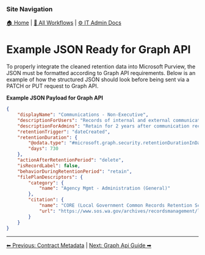<!-- description: Documentation about Example JSON Ready for Graph API for Your Organization. -->

### Site Navigation
[🏠 Home](../../README.md) | [📂 All Workflows](../../users/users.md) | [⚙ IT Admin Docs](../README.md)

# Example JSON Ready for Graph API

To properly integrate the cleaned retention data into Microsoft Purview, the JSON must be formatted according to Graph API requirements. Below is an example of how the structured JSON should look before being sent via a PATCH or PUT request to Graph API.

**Example JSON Payload for Graph API**
```json
{
    "displayName": "Communications - Non-Executive",
    "descriptionForUsers": "Records of internal and external communications.",
    "descriptionForAdmins": "Retain for 2 years after communication received or provided, then Destroy.",
    "retentionTrigger": "dateCreated",
    "retentionDuration": {
        "@odata.type": "#microsoft.graph.security.retentionDurationInDays",
        "days": 730
    },
    "actionAfterRetentionPeriod": "delete",
    "isRecordLabel": false,
    "behaviorDuringRetentionPeriod": "retain",
    "filePlanDescriptors": {
        "category": {
            "name": "Agency Mgmt - Administration (General)"
        },
        "citation": {
            "name": "CORE (Local Government Common Records Retention Schedule)",
            "url": "https://www.sos.wa.gov/archives/recordsmanagement/local-government-records-retention-schedules---alphabetical-list.aspx"
        }
    }
}
```

---

[⬅ Previous: Contract Metadata](contract-metadata.md) | [Next: Graph Api Guide ➡](graph-api-guide.md)